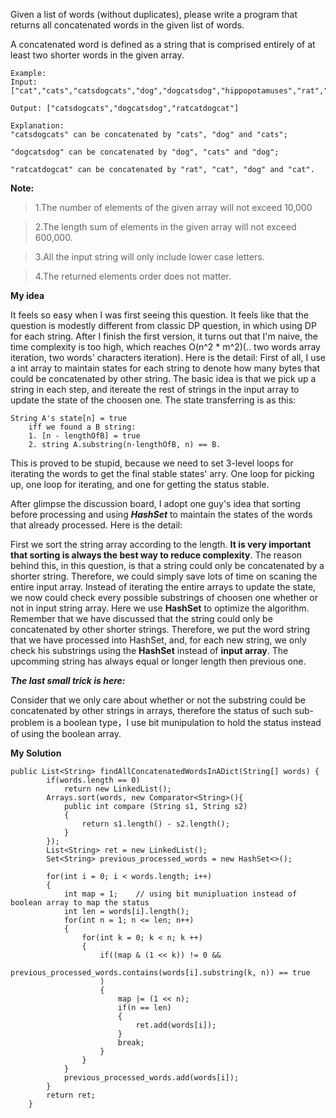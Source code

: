 Given a list of words (without duplicates), please write a program that returns all concatenated words in the given list of words.

A concatenated word is defined as a string that is comprised entirely of at least two shorter words in the given array.

```
Example:
Input: ["cat","cats","catsdogcats","dog","dogcatsdog","hippopotamuses","rat","ratcatdogcat"]

Output: ["catsdogcats","dogcatsdog","ratcatdogcat"]

Explanation: 
"catsdogcats" can be concatenated by "cats", "dog" and "cats"; 

"dogcatsdog" can be concatenated by "dog", "cats" and "dog"; 
 
"ratcatdogcat" can be concatenated by "rat", "cat", "dog" and "cat".
```

__Note:__
>1.The number of elements of the given array will not exceed 10,000

>2.The length sum of elements in the given array will not exceed 600,000.

>3.All the input string will only include lower case letters.

>4.The returned elements order does not matter.

__My idea__

It feels so easy when I was first seeing this question. It feels like that the question is modestly different from classic DP question, in which using DP for each string. After I finish the first version, it turns out that I'm naive, the time complexity is too high, which reaches O(n^2 * m^2)(.. two words array iteration, two words' characters iteration). Here is the detail:
First of all, I use a int array to maintain states for each string to denote how many bytes that could be concatenated by other string. The basic idea is that we pick up a string in each step, and itereate the rest of strings in the input array to update the state of the choosen one. The state transferring is as this: 

```
String A's state[n] = true 
    iff we found a B string: 
    1. [n - lengthOfB] = true 
    2. string A.substring(n-lengthOfB, n) == B.
```

This is proved to be stupid, because we need to set 3-level loops for iterating the words to get the final stable states' arry. One loop for picking up, one loop for iterating, and one for getting the status stable. 

After glimpse the discussion board, I adopt one guy's idea that sorting before processing and using ___HashSet___ to maintain the states of the words that already processed. Here is the detail:

First we sort the string array according to the length. __It is very important that sorting is always the best way to reduce complexity__. The reason behind this, in this question, is that a string could only be concatenated by a shorter string. Therefore, we could simply save lots of time on scaning the entire input array. Instead of iterating the entire arrays to update the state, we now could check every possible substrings of choosen one whether or not in input string array. Here we use __HashSet__ to optimize the algorithm. Remember that we have discussed that the string could only be concatenated by other shorter strings. Therefore, we put the word string that we have processed into HashSet, and, for each new string, we only check his substrings using the __HashSet__ instead of __input array__. The upcomming string has always equal or longer length then previous one.

___The last small trick is here:___

Consider that we only care about whether or not the substring could be concatenated by other strings in arrays, therefore the status of such sub-problem is a boolean type，I use bit munipulation to hold the status instead of using the boolean array.

__My Solution__
```
public List<String> findAllConcatenatedWordsInADict(String[] words) {
        if(words.length == 0)
            return new LinkedList();
        Arrays.sort(words, new Comparator<String>(){
            public int compare (String s1, String s2)
            {
                return s1.length() - s2.length();
            }
        });
        List<String> ret = new LinkedList();
        Set<String> previous_processed_words = new HashSet<>();
        
        for(int i = 0; i < words.length; i++)
        {
            int map = 1;    // using bit munipluation instead of boolean array to map the status
            int len = words[i].length();
            for(int n = 1; n <= len; n++)
            {
                for(int k = 0; k < n; k ++)
                {
                    if((map & (1 << k)) != 0 &&
                    previous_processed_words.contains(words[i].substring(k, n)) == true
                    )
                    {
                        map |= (1 << n);
                        if(n == len)
                        {
                            ret.add(words[i]);
                        }
                        break;
                    }
                }
            }
            previous_processed_words.add(words[i]);
        }
        return ret;
    }
```
